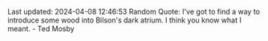 Last updated: 2024-04-08 12:46:53
Random Quote: I've got to find a way to introduce some wood into Bilson's dark atrium. I think you know what I meant. - Ted Mosby